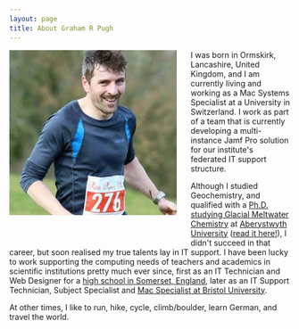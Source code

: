 ```yaml
---
layout: page
title: About Graham R Pugh
---
```


<img align="left" style="margin-right:25px;margin-bottom:50px" src="/assets/images/1506582_561159523982174_1717740710_n.jpg" />

I was born in Ormskirk, Lancashire, United Kingdom, and I am currently living and working as a Mac Systems Specialist at a University in Switzerland. I work as part of a team that is currently developing a multi-instance Jamf Pro solution for our institute's federated IT support structure.

Although I studied Geochemistry, and qualified with a [Ph.D. studying Glacial Meltwater Chemistry][1] at [Aberystwyth University][3] ([read it here!][2]), I didn't succeed in that career, but soon realised my true talents lay in IT support. I have been lucky to work supporting the computing needs of teachers and academics in scientific institutions pretty much ever since, first as an IT Technician and Web Designer for a [high school in Somerset, England][4], later as an IT Support Technician, Subject Specialist and [Mac Specialist at Bristol University][5].

At other times, I like to run, hike, cycle, climb/boulder, learn German, and travel the world.

[1]: http://discover.library.wales/primo_library/libweb/action/display.do?tabs=detailsTab&ct=display&fn=search&doc=44NLW_ALMA21760988970002419&indx=1&recIds=44NLW_ALMA21760988970002419&recIdxs=0&elementId=0&renderMode=poppedOut&displayMode=full&frbrVersion=&vid=44WHELF_NLW_VU1&mode=Basic&tab=tab1&vl(235331553UI1)=all_items&vl(235331552UI0)=creator&dscnt=0&vl(freeText0)=Graham%20%20Ralph%20Pugh%20&scp.scps=scope%3A%2844WHELF_NLW%29%2Cprimo_central_multiple_fe&dstmp=1508536483054
[2]: /assets/documents/graham_pugh_phd.pdf
[3]: https://www.aber.ac.uk/en/
[4]: http://www.kowessex.co.uk/index.php
[5]: https://www.bristol.ac.uk/it-services/advice/operatingsystems/mac/index_html
